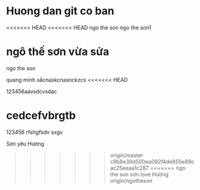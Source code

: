 # Huong dan git co ban
<<<<<<< HEAD
<<<<<<< HEAD
ngo the son
ngo the son1

ngô thế sơn vừa sửa
=======

ngo the son

quang minh
sấcnaskcnasnckzcs
<<<<<<< HEAD

123456aávsdcvsdac

cedcefvbrgtb
=======
123456
rfshgfsdv sxgv

Sơn yêu Hương

>>>>>>> origin/master
>>>>>>> c9b8e39d500ea092f4de855e89cac25eeaa1c287
=======
ngo the son
sơn love Hương
>>>>>>> origin/ngotheson
